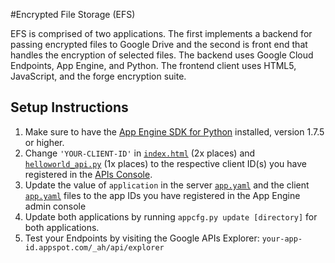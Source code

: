 #Encrypted File Storage (EFS) 

EFS is comprised of two applications. The first implements a backend for passing encrypted files to Google Drive and the second is front end that handles the encryption of selected files. The backend uses Google Cloud Endpoints, App Engine, and Python. The frontend client uses HTML5, JavaScript, and the forge encryption suite.

## Setup Instructions

1. Make sure to have the [App Engine SDK for Python][4] installed, version
   1.7.5 or higher.
2. Change `'YOUR-CLIENT-ID'` in [`index.html`][5] (2x places) and 
   [`helloworld_api.py`][6] (1x places) to the respective client ID(s) you have registered 
   in the [APIs Console][7].
3. Update the value of `application` in the server [`app.yaml`][8] and the client [`app.yaml`][8] files to the app IDs you have registered in the App Engine admin console
4. Update both applications by running `appcfg.py update [directory]` for both applications. 
5. Test your Endpoints by visiting the Google APIs Explorer: 
  `your-app-id.appspot.com/_ah/api/explorer`

[1]: https://developers.google.com/appengine
[2]: http://python.org/
[3]: https://developers.google.com/appengine/docs/python/endpoints/
[4]: https://developers.google.com/appengine/downloads
[5]: https://github.com/hicksmatt/EFS/blob/master/efs-client/index.html
[6]: https://github.com/hicksmatt/EFS/blob/master/efs-server/helloworld_api.py
[7]: https://code.google.com/apis/console
[8]: https://github.com/hicksmatt/EFS/blob/master/efs-server/app.yaml
[9]: https://github.com/hicksmatt/EFS/blob/master/efs-client/app.yaml
